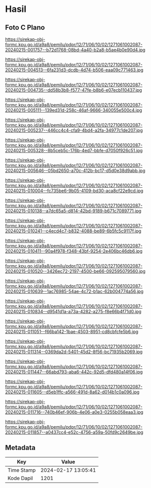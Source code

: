 # Hasil

## Foto C Plano

https://sirekap-obj-formc.kpu.go.id/a9a8/pemilu/pdpr/12/71/06/10/02/1271061002087-20240215-001757--b72d1768-08bd-4a40-b2a8-b5ae4b0e90d4.jpg

https://sirekap-obj-formc.kpu.go.id/a9a8/pemilu/pdpr/12/71/06/10/02/1271061002087-20240215-004513--6fa231d3-dcdb-4d74-b506-eaa09c771463.jpg

https://sirekap-obj-formc.kpu.go.id/a9a8/pemilu/pdpr/12/71/06/10/02/1271061002087-20240215-004735--dd58b3b8-f577-47fe-b8b6-e07ecb110437.jpg

https://sirekap-obj-formc.kpu.go.id/a9a8/pemilu/pdpr/12/71/06/10/02/1271061002087-20240215-005111--139ed31d-258c-46af-9666-340055e500c4.jpg

https://sirekap-obj-formc.kpu.go.id/a9a8/pemilu/pdpr/12/71/06/10/02/1271061002087-20240215-005237--446cc4c4-cfa9-4bd4-a2fa-34977c1de207.jpg

https://sirekap-obj-formc.kpu.go.id/a9a8/pemilu/pdpr/12/71/06/10/02/1271061002087-20240215-005328--8b5ceb5c-176b-4ed7-bbfe-d7050f926c51.jpg

https://sirekap-obj-formc.kpu.go.id/a9a8/pemilu/pdpr/12/71/06/10/02/1271061002087-20240215-005646--05bd2650-a70c-412b-bc17-d5d0e38d9abb.jpg

https://sirekap-obj-formc.kpu.go.id/a9a8/pemilu/pdpr/12/71/06/10/02/1271061002087-20240215-010004--fc735be6-9b05-4109-bd30-aca8cf22e9cd.jpg

https://sirekap-obj-formc.kpu.go.id/a9a8/pemilu/pdpr/12/71/06/10/02/1271061002087-20240215-010138--a7dc65a5-d814-42bd-9189-b671c7089771.jpg

https://sirekap-obj-formc.kpu.go.id/a9a8/pemilu/pdpr/12/71/06/10/02/1271061002087-20240215-010241--c4ecd4c7-b832-4088-be89-6b5fc5c9117f.jpg

https://sirekap-obj-formc.kpu.go.id/a9a8/pemilu/pdpr/12/71/06/10/02/1271061002087-20240215-010411--90a4f978-f348-43bf-9254-2e406bc46db6.jpg

https://sirekap-obj-formc.kpu.go.id/a9a8/pemilu/pdpr/12/71/06/10/02/1271061002087-20240215-010520--3426ec72-2197-4500-be66-092595079560.jpg

https://sirekap-obj-formc.kpu.go.id/a9a8/pemilu/pdpr/12/71/06/10/02/1271061002087-20240215-010639--1ac76985-54ae-4c72-b1ac-62b004774a56.jpg

https://sirekap-obj-formc.kpu.go.id/a9a8/pemilu/pdpr/12/71/06/10/02/1271061002087-20240215-010834--d9541d1a-a73a-4282-a275-f8e66b4f71d0.jpg

https://sirekap-obj-formc.kpu.go.id/a9a8/pemilu/pdpr/12/71/06/10/02/1271061002087-20240215-011051--f66ba142-1bae-4503-8951-cd8cbfcfe5b6.jpg

https://sirekap-obj-formc.kpu.go.id/a9a8/pemilu/pdpr/12/71/06/10/02/1271061002087-20240215-011314--0369da2d-5401-45d2-8f56-bc71935b2069.jpg

https://sirekap-obj-formc.kpu.go.id/a9a8/pemilu/pdpr/12/71/06/10/02/1271061002087-20240215-011447--66abd793-aba6-442c-92d5-dfd480a14f06.jpg

https://sirekap-obj-formc.kpu.go.id/a9a8/pemilu/pdpr/12/71/06/10/02/1271061002087-20240215-011605--d5eb1ffc-a566-491d-8a62-d014b1c0a096.jpg

https://sirekap-obj-formc.kpu.go.id/a9a8/pemilu/pdpr/12/71/06/10/02/1271061002087-20240215-011716--740b46ef-906b-4e06-a0e3-0255b058eaa3.jpg

https://sirekap-obj-formc.kpu.go.id/a9a8/pemilu/pdpr/12/71/06/10/02/1271061002087-20240215-011857--a0437cc4-e52c-4756-a59a-50fd9c2649be.jpg


## Metadata

| Key        | Value               |
| ---------- | ------------------- |
| Time Stamp | 2024-02-17 13:05:41 |
| Kode Dapil | 1201                |



